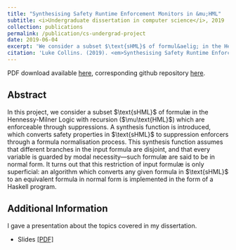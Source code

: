 ```yaml
---
title: "Synthesising Safety Runtime Enforcement Monitors in &mu;HML"
subtitle: <i>Undergraduate dissertation in computer science</i>, 2019
collection: publications
permalink: /publication/cs-undergrad-project
date: 2019-06-04
excerpt: 'We consider a subset $\text{sHML}$ of formul&aelig; in the Hennessy-Milner Logic with recursion ($\mu\textrm{HML}$) which are enforcable through suppressions'
citation: 'Luke Collins. (2019). <em>Synthesising Safety Runtime Enforcement Monitors in &mu;HML</em>.'
---
```


<p>PDF download available <a href="/files/cs-apt.pdf">here</a>, corresponding github repository <a href="https://github.com/drmenguin/shml-normaliser/tree/master">here</a>.</p>

## Abstract
<p>In this project, we consider a subset $\text{sHML}$ of formul&aelig; in the Hennessy-Milner Logic with recursion ($\mu\text{HML}$) which are enforceable through suppressions. A synthesis function is introduced, which converts safety properties in $\text{sHML}$ to suppression enforcers through a formula normalisation process. This synthesis function assumes that different branches in the input formula are disjoint, and that every variable is guarded by modal necessity&mdash;such formul&aelig; are said to be in normal form. It turns out that this restriction of input formul&aelig; is only superficial: an algorithm which converts any given formula in $\text{sHML}$ to an equivalent formula in normal form is implemented in the form of a Haskell program.</p>

## Additional Information
I gave a presentation about the topics covered in my dissertation.

 - Slides [[PDF]](/files/cs-apt-slides.pdf)
